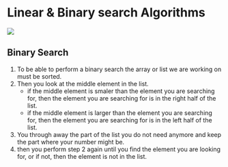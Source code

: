 # Linear & Binary search Algorithms

![](/img/linear.png)




## Binary Search
1. To be able to perform a binary search the array or list we are working on must be sorted.  
2. Then you look at the middle element in the list.  
   * if the middle element is smaler than the element you are searching for, then the element you are searching for is in the right half of the list. 
   * if the middle element is larger than the element you are searching for, then the element you are searching for is in the left half of the list. 
3. You through away the part of the list you do not need anymore and keep the part where your number might be. 
4. then you perform step 2 again until you find the element you are looking for, or if not, then the element is not in the list. 



